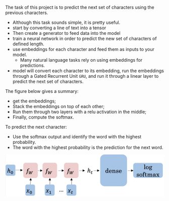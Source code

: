 The task of this project is to predict the next set of characters using the previous characters. 
- Although this task sounds simple, it is pretty useful.
- start by converting a line of text into a tensor
- Then create a generator to feed data into the model
- train a neural network in order to predict the new set of characters of defined length. 
- use embeddings for each character and feed them as inputs to your model. 
    - Many natural language tasks rely on using embeddings for predictions. 
- model will convert each character to its embedding, run the embeddings through a Gated Recurrent Unit `GRU`, and run it through a linear layer to predict the next set of characters.

The figure below gives a summary: 
- get the embeddings;
- Stack the embeddings on top of each other;
- Run them through two layers with a relu activation in the middle;
- Finally, compute the softmax. 

To predict the next character:
- Use the softmax output and identify the word with the highest probability.
- The word with the highest probability is the prediction for the next word.

![Alt text](model.png?raw=true "Title")

